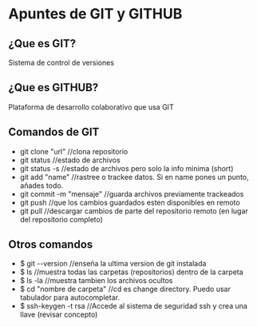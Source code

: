# Apuntes de GIT y GITHUB
## ¿Que es GIT?
Sistema de control de versiones
## ¿Que es GITHUB?
Plataforma de desarrollo colaborativo que usa GIT

## Comandos de GIT
* git clone "url" 	      //clona repositorio
* git status 		          //estado de archivos
* git status -s		        //estado de archivos pero solo la info minima (short)
* git add "name"		      //rastree o trackee datos. Si en name pones un punto, añades todo.
* git commit -m "mensaje"	//guarda archivos previamente trackeados
* git push		            //que los cambios guardados esten disponibles en remoto
* git pull		            //descargar cambios de parte del repositorio remoto (en lugar del repositorio completo)

## Otros comandos
* $ git --version           //enseña la ultima version de git instalada
* $ ls				              //muestra todas las carpetas (repositorios) dentro de la carpeta
* $ ls -la			            //muestra tambien los archivos ocultos
* $ cd "nombre de carpeta" 	//cd es change directory. Puedo usar tabulador para autocompletar.
* $ ssh-keygen -t rsa       //Accede al sistema de seguridad ssh y crea una llave (revisar concepto)

